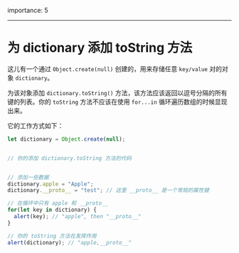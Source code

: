 importance: 5

---

# 为 dictionary 添加 toString 方法

这儿有一个通过 `Object.create(null)` 创建的，用来存储任意 `key/value` 对的对象 `dictionary`。

为该对象添加 `dictionary.toString()` 方法，该方法应该返回以逗号分隔的所有键的列表。你的 `toString` 方法不应该在使用 `for...in` 循环遍历数组的时候显现出来。

它的工作方式如下：

```js
let dictionary = Object.create(null);


// 你的添加 dictionary.toString 方法的代码


// 添加一些数据
dictionary.apple = "Apple";
dictionary.__proto__ = "test"; // 这里 __proto__ 是一个常规的属性键

// 在循环中只有 apple 和 __proto__
for(let key in dictionary) {
  alert(key); // "apple", then "__proto__"
}  

// 你的 toString 方法在发挥作用
alert(dictionary); // "apple,__proto__"
```
